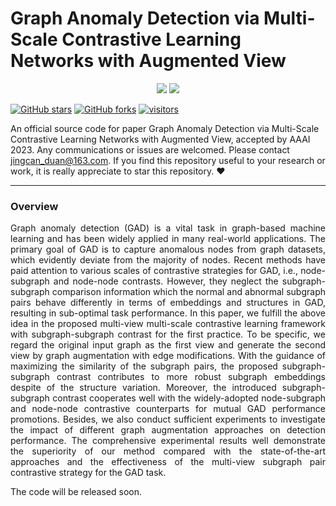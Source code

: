 [stars-img]: https://img.shields.io/github/stars/FelixDJC/GRADATE?color=yellow
[stars-url]: https://github.com/FelixDJC/GRADATE/stargazers
[fork-img]: https://img.shields.io/github/forks/FelixDJC/GRADATE?color=lightblue&label=fork
[fork-url]: https://github.com/FelixDJC/GRADATE/network/members
[visitors-img]: https://visitor-badge.glitch.me/badge?page_id=FelixDJC.GRADATE
[adgc-url]: https://github.com/FelixDJC/GRADATE

# Graph Anomaly Detection via Multi-Scale Contrastive Learning Networks with Augmented View

<p align="center">   
    <a href="https://pytorch.org/" alt="PyTorch">
      <img src="https://img.shields.io/badge/PyTorch-%23EE4C2C.svg?e&logo=PyTorch&logoColor=white" /></a>
    <a href="https://aaai.org/Conferences/AAAI-23/" alt="Conference">
        <img src="https://img.shields.io/badge/AAAI'23-brightgreen" /></a>
<p/>



[![GitHub stars][stars-img]][stars-url]
[![GitHub forks][fork-img]][fork-url]
[![visitors][visitors-img]][adgc-url]


An official source code for paper Graph Anomaly Detection via Multi-Scale Contrastive Learning Networks with Augmented View, accepted by AAAI 2023. Any communications or issues are welcomed. Please contact jingcan_duan@163.com. If you find this repository useful to your research or work, it is really appreciate to star this repository. :heart:

-------------

### Overview

<p align = "justify"> 
Graph anomaly detection (GAD) is a vital task in graph-based machine learning and has been widely applied in many real-world applications. The primary goal of GAD is to capture anomalous nodes from graph datasets, which evidently deviate from the majority of nodes. Recent methods have paid attention to various scales of contrastive strategies for GAD, i.e., node-subgraph and node-node contrasts. However, they neglect the subgraph-subgraph comparison information which the normal and abnormal subgraph pairs behave differently in terms of embeddings and structures in GAD, resulting in sub-optimal task performance. In this paper, we fulfill the above idea in the proposed multi-view multi-scale contrastive learning framework with subgraph-subgraph contrast for the first practice. To be specific, we regard the original input graph as the first view and generate the second view by graph augmentation with edge modifications. With the guidance of maximizing the similarity of the subgraph pairs, the proposed subgraph-subgraph contrast contributes to more robust subgraph embeddings despite of the structure variation. Moreover, the introduced subgraph-subgraph contrast cooperates well with the widely-adopted node-subgraph and node-node contrastive counterparts for mutual GAD performance promotions. Besides, we also conduct sufficient experiments to investigate the impact of different graph augmentation approaches on detection performance. The comprehensive experimental results well demonstrate the superiority of our method compared with the state-of-the-art approaches and the effectiveness of the multi-view subgraph pair contrastive strategy for the GAD task.



The code will be released soon. 
